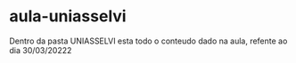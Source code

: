# aula-uniasselvi

Dentro da pasta UNIASSELVI esta todo o conteudo dado na aula, refente ao dia 30/03/20222

